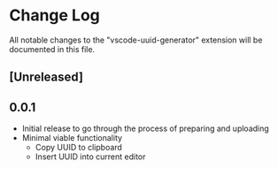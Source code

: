 # Change Log

All notable changes to the "vscode-uuid-generator" extension will be documented in this file.

## [Unreleased]

## 0.0.1
- Initial release to go through the process of preparing and uploading
- Minimal viable functionality
    - Copy UUID to clipboard
    - Insert UUID into current editor

